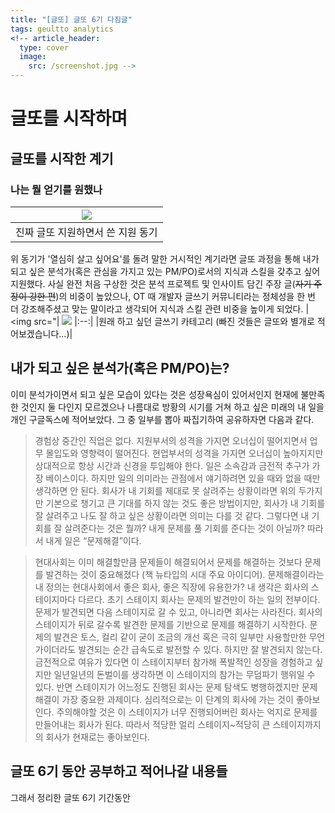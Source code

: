 ```yaml
---
title: "[글또] 글또 6기 다짐글"
tags: geultto analytics
<!-- article_header:
  type: cover
  image:
    src: /screenshot.jpg -->
---
```


# 글또를 시작하며

## 글또를 시작한 계기
### 나는 뭘 얻기를 원했나
| <img src="https://www.dropbox.com/s/ltb9yk8fuc7pczg/%ED%99%94%EB%A9%B4%20%EC%BA%A1%EC%B2%98%202021-07-22%20212237.png?dl=1">
|:--:|
|진짜 글또 지원하면서 쓴 지원 동기|

위 동기가 '열심히 살고 싶어요'를 돌려 말한 거시적인 계기라면 글또 과정을 통해 내가 되고 싶은 분석가(혹은 관심을 가지고 있는 PM/PO)로서의 지식과 스킬을 갖추고 싶어 지원했다.
사실 완전 처음 구상한 것은 분석 프로젝트 및 인사이트 담긴 주장 글(~~자기 주장이 강한 편~~)의 비중이 높았으나, OT 때 개발자 글쓰기 커뮤니티라는 정체성을 한 번 더 강조해주셨고 맞는 말이라고 생각되어 지식과 스킬 관련 비중을 높이게 되었다.
| <img src="| <img src="https://www.dropbox.com/s/0x6llrqyilqcub0/%ED%99%94%EB%A9%B4%20%EC%BA%A1%EC%B2%98%202021-07-22%20215541.png?dl=1">
|:--:|
|원래 하고 싶던 글쓰기 카테고리 (빠진 것들은 글또와 별개로 적어보겠습니다...)|

## 내가 되고 싶은 분석가(혹은 PM/PO)는?
이미 분석가이면서 되고 싶은 모습이 있다는 것은 성장욕심이 있어서인지 현재에 불만족한 것인지 둘 다인지 모르겠으나 나름대로 방황의 시기를 거쳐 하고 싶은 미래의 내 일을 개인 구글독스에 적어보았다. 그 중 일부를 뽑아 짜집기하여 공유하자면 다음과 같다.
> 경험상 중간인 직업은 없다. 지원부서의 성격을 가지면 오너십이 떨어지면서 업무 몰입도와 영향력이 떨어진다. 현업부서의 성격을 가지면 오너십이 높아지지만 상대적으로 항상 시간과 신경을 투입해야 한다.
> 일은 소속감과 금전적 추구가 가장 베이스이다. 하지만 일의 의미라는 관점에서 얘기하려면 있을 때와 없을 때만 생각하면 안 된다. 회사가 내 기회를 제대로 못 살려주는 상황이라면 위의 두가지만 기본으로 챙기고 큰 기대를 하지 않는 것도 좋은 방법이지만, 회사가 내 기회를 잘 살려주고 나도 잘 하고 싶은 상황이라면 의미는 다를 것 같다.
> 그렇다면 내 기회를 잘 살려준다는 것은 뭘까? 내게 문제를 풀 기회를 준다는 것이 아닐까?
> 따라서 내게 일은 “문제해결”이다.

> 현대사회는 이미 해결할만큼 문제들이 해결되어서 문제를 해결하는 것보다 문제를 발견하는 것이 중요해졌다 (책 뉴타입의 시대 주요 아이디어). 문제해결이라는 내 정의는 현대사회에서 좋은 회사, 좋은 직장에 유용한가?
> 내 생각은 회사의 스테이지마다 다르다. 초기 스테이지 회사는 문제의 발견만이 하는 일의 전부이다. 문제가 발견되면 다음 스테이지로 갈 수 있고, 아니라면 회사는 사라진다. 회사의 스테이지가 뒤로 갈수록 발견한 문제를 기반으로 문제를 해결하기 시작한다. 문제의 발견은 토스, 컬리 같이 굳이 조금의 개선 혹은 극히 일부만 사용할만한 무언가이더라도 발견되는 순간 급속도로 발전할 수 있다. 하지만 잘 발견되지 않는다. 금전적으로 여유가 있다면 이 스테이지부터 참가해 폭발적인 성장을 경험하고 싶지만 일년일년의 돈벌이를 생각하면 이 스테이지의 참가는 무덤파기 행위일 수 있다.
> 반면 스테이지가 어느정도 진행된 회사는 문제 탐색도 병행하겠지만 문제해결이 가장 중요한 과제이다. 심리적으로는 이 단계의 회사에 가는 것이 좋아보인다. 주의해야할 것은 이 스테이지가 너무 진행되어버린 회사는 억지로 문제를 만들어내는 회사가 된다. 따라서 적당한 얼리 스테이지~적당히 큰 스테이지까지의 회사가 현재로는 좋아보인다.



## 글또 6기 동안 공부하고 적어나갈 내용들
그래서 정리한 글또 6기 기간동안
